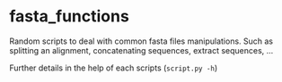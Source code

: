 # fasta_functions

Random scripts to deal with common fasta files manipulations. Such as splitting an alignment, concatenating sequences, extract sequences, ...

Further details in the help of each scripts (```script.py -h```)
